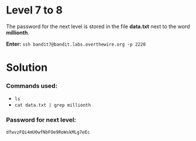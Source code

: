 # Level 7 to 8
The password for the next level is stored in the file **data.txt** next to the word **millionth**.

**Enter:** `ssh bandit7@bandit.labs.overthewire.org -p 2220`

# Solution

### Commands used:

- `ls`
- `cat data.txt | grep millionth`


### Password for next level:
```
dfwvzFQi4mU0wfNbFOe9RoWskMLg7eEc
```